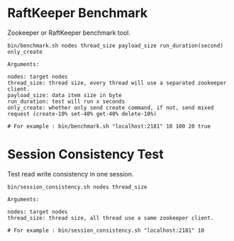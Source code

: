# RaftKeeper Benchmark

Zookeeper or RaftKeeper benchmark tool.

```
bin/benchmark.sh nodes thread_size payload_size run_duration(second) only_create

Arguments:

nodes: target nodes
thread_size: thread size, every thread will use a separated zookeeper client.
payload_size: data item size in byte
run_duration: test will run x seconds
only_create: whether only send create command, if not, send mixed request (create-10% set-40% get-40% delete-10%)

# For example : bin/benchmark.sh "localhost:2181" 10 100 20 true
```

# Session Consistency Test

Test read write consistency in one session.

```
bin/session_consistency.sh nodes thread_size

Arguments: 

nodes: target nodes
thread_size: thread size, all thread use a same zookeeper client.

# For example : bin/session_consistency.sh "localhost:2181" 10
```


